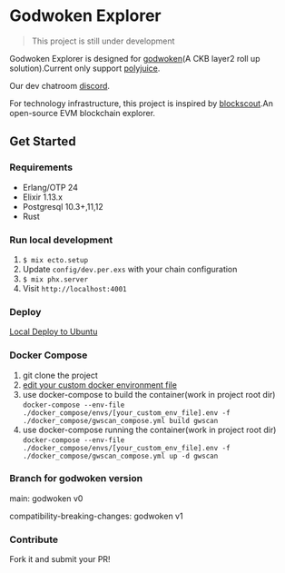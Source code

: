 # Godwoken Explorer

> This project is still under development

Godwoken Explorer is designed for [godwoken](https://github.com/nervosnetwork/godwoken)(A CKB layer2 roll up solution).Current only support [polyjuice](https://github.com/nervosnetwork/godwoken-polyjuice).

Our dev chatroom [discord](https://discord.com/channels/956765352514183188/958261584004804650).

For technology infrastructure, this project is inspired by [blockscout](https://github.com/blockscout/blockscout).An open-source EVM blockchain explorer.
## Get Started
### Requirements

- Erlang/OTP 24
- Elixir 1.13.x
- Postgresql 10.3+,11,12
- Rust

### Run local development
1. `$ mix ecto.setup`
2. Update `config/dev.per.exs` with your chain configuration
3. `$ mix phx.server`
4. Visit `http://localhost:4001`

### Deploy
[Local Deploy to Ubuntu](https://github.com/nervina-labs/godwoken_explorer/blob/main/docs/deploy_to_ubuntu.md)

### Docker Compose
1. git clone the project
2. [edit your custom docker environment file](./docker_compose/envs/.env)
3. use docker-compose to build the container(work in project root dir)
`docker-compose --env-file ./docker_compose/envs/[your_custom_env_file].env -f ./docker_compose/gwscan_compose.yml build gwscan`
4. use docker-compose running the container(work in project root dir)
`docker-compose --env-file ./docker_compose/envs/[your_custom_env_file].env -f ./docker_compose/gwscan_compose.yml up -d gwscan`

### Branch for godwoken version
main: godwoken v0

compatibility-breaking-changes: godwoken v1
### Contribute
Fork it and submit your PR!
